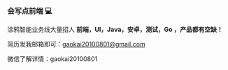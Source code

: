 <!--
**FrankKai/FrankKai** is a ✨ _special_ ✨ repository because its `README.md` (this file) appears on your GitHub profile.

Here are some ideas to get you started:

- 🔭 I’m currently working on ...
- 🌱 I’m currently learning ...
- 👯 I’m looking to collaborate on ...
- 🤔 I’m looking for help with ...
- 💬 Ask me about ...
- 📫 How to reach me: ...
- 😄 Pronouns: ...
- ⚡ Fun fact: ...
-->

### 会写点前端 💻


涂鸦智能业务线大量招人
**前端，UI，Java，安卓，测试，Go ，产品都有空缺！**

简历发我邮箱即可：gaokai20100801@gmail.com 

微信了解详情：gaokai20100801
